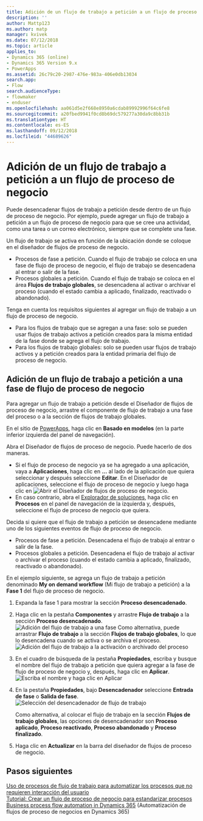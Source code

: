 ```yaml
---
title: Adición de un flujo de trabajo a petición a un flujo de proceso de negocio
description: ''
author: Mattp123
ms.author: matp
manager: kvivek
ms.date: 07/12/2018
ms.topic: article
applies_to:
- Dynamics 365 (online)
- Dynamics 365 Version 9.x
- PowerApps
ms.assetid: 26c79c20-2987-476e-983a-406e0db13034
search.app:
- Flow
search.audienceType:
- flowmaker
- enduser
ms.openlocfilehash: aa061d5e2f668e8950a6cdab89992996f64c6fe8
ms.sourcegitcommit: a20fbed9941f0cd8b69dc579277a30da9c8bb31b
ms.translationtype: HT
ms.contentlocale: es-ES
ms.lasthandoff: 09/12/2018
ms.locfileid: "44689626"
---
```

# <a name="add-an-on-demand-workflow-to-a-business-process-flow"></a>Adición de un flujo de trabajo a petición a un flujo de proceso de negocio

Puede desencadenar flujos de trabajo a petición desde dentro de un flujo de proceso de negocio. Por ejemplo, puede agregar un flujo de trabajo a petición a un flujo de proceso de negocio para que se cree una actividad, como una tarea o un correo electrónico, siempre que se complete una fase. 

Un flujo de trabajo se activa en función de la ubicación donde se coloque en el diseñador de flujos de proceso de negocio.
- Procesos de fase a petición. Cuando el flujo de trabajo se coloca en una fase de flujo de proceso de negocio, el flujo de trabajo se desencadena al entrar o salir de la fase. 
- Procesos globales a petición. Cuando el flujo de trabajo se coloca en el área **Flujos de trabajo globales**, se desencadena al activar o archivar el proceso (cuando el estado cambia a aplicado, finalizado, reactivado o abandonado). 

Tenga en cuenta los requisitos siguientes al agregar un flujo de trabajo a un flujo de proceso de negocio.
- Para los flujos de trabajo que se agregan a una fase: solo se pueden usar flujos de trabajo activos a petición creados para la misma entidad de la fase donde se agrega el flujo de trabajo.  
- Para los flujos de trabajo globales: solo se pueden usar flujos de trabajo activos y a petición creados para la entidad primaria del flujo de proceso de negocio.

## <a name="add-an-on-demand-workflow-to-a-business-process-flow-stage"></a>Adición de un flujo de trabajo a petición a una fase de flujo de proceso de negocio

Para agregar un flujo de trabajo a petición desde el Diseñador de flujos de proceso de negocio, arrastre el componente de flujo de trabajo a una fase del proceso o a la sección de flujos de trabajo globales. 

En el sitio de [PowerApps](https://web.powerapps.com), haga clic en **Basado en modelos** (en la parte inferior izquierda del panel de navegación). 

Abra el Diseñador de flujos de proceso de negocio. Puede hacerlo de dos maneras.
- Si el flujo de proceso de negocio ya se ha agregado a una aplicación, vaya a **Aplicaciones**, haga clic en **...** al lado de la aplicación que quiera seleccionar y después seleccione **Editar**. En el Diseñador de aplicaciones, seleccione el flujo de proceso de negocio y luego haga clic en ![Abrir el Diseñador de flujos de proceso de negocio](media/dynamics365-open-designer.PNG).  
- En caso contrario, abra el [Explorador de soluciones](/powerapps/maker/model-driven-apps/advanced-navigation.md#solution-explorer), haga clic en **Procesos** en el panel de navegación de la izquierda y, después, seleccione el flujo de proceso de negocio que quiera. 

Decida si quiere que el flujo de trabajo a petición se desencadene mediante uno de los siguientes eventos de flujo de proceso de negocio. 
- Procesos de fase a petición. Desencadena el flujo de trabajo al entrar o salir de la fase. 
- Procesos globales a petición. Desencadena el flujo de trabajo al activar o archivar el proceso (cuando el estado cambia a aplicado, finalizado, reactivado o abandonado). 

En el ejemplo siguiente, se agrega un flujo de trabajo a petición denominado **My on demand workflow** (Mi flujo de trabajo a petición) a la **Fase 1** del flujo de proceso de negocio. 

1. Expanda la fase 1 para mostrar la sección **Proceso desencadenado**. 
2. Haga clic en la pestaña **Componentes** y arrastre **Flujo de trabajo** a la sección **Proceso desencadenado**.
    ![Adición del flujo de trabajo a una fase](media/add-workflow-to-bpf-1.png) Como alternativa, puede arrastrar **Flujo de trabajo** a la sección **Flujos de trabajo globales**, lo que lo desencadena cuando se activa o se archiva el proceso.
 ![Adición del flujo de trabajo a la activación o archivado del proceso](media/add-workflow-to-bpf-global.png)
3. En el cuadro de búsqueda de la pestaña **Propiedades**, escriba y busque el nombre del flujo de trabajo a petición que quiera agregar a la fase de flujo de proceso de negocio y, después, haga clic en **Aplicar**.
    ![Escriba el nombre y haga clic en Aplicar](media/add-workflow-to-bpf-2.png)
4. En la pestaña **Propiedades**, bajo **Desencadenador** seleccione **Entrada de fase** o **Salida de fase**.  
    ![Selección del desencadenador de flujo de trabajo](media/workflow-trigger.png)
   
    Como alternativa, al colocar el flujo de trabajo en la sección **Flujos de trabajo globales**, las opciones de desencadenador son **Proceso aplicado**, **Proceso reactivado**, **Proceso abandonado** y **Proceso finalizado**.

5. Haga clic en **Actualizar** en la barra del diseñador de flujos de proceso de negocio.
 
## <a name="next-steps"></a>Pasos siguientes
[Uso de procesos de flujo de trabajo para automatizar los procesos que no requieren interacción del usuario](workflow-processes.md) <br/>
[Tutorial: Crear un flujo de proceso de negocio para estandarizar procesos](create-business-process-flow.md) <br/>
[Business process flow automation in Dynamics 365](https://blogs.msdn.microsoft.com/crm/2017/03/28/business-process-flow-automation-in-dynamics-365/) (Automatización de flujos de proceso de negocios en Dynamics 365)
